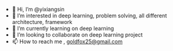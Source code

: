 - 👋 Hi, I’m @yixiangsin
- 👀 I’m interested in deep learning, problem solving, all different architecture, framework 
- 🌱 I’m currently learning on deep learning 
- 💞️ I’m looking to collaborate on deep learning project 
- 📫 How to reach me , goldfox25@gmail.com

<!---
yixiangsin/yixiangsin is a ✨ special ✨ repository because its `README.md` (this file) appears on your GitHub profile.
You can click the Preview link to take a look at your changes.
--->
